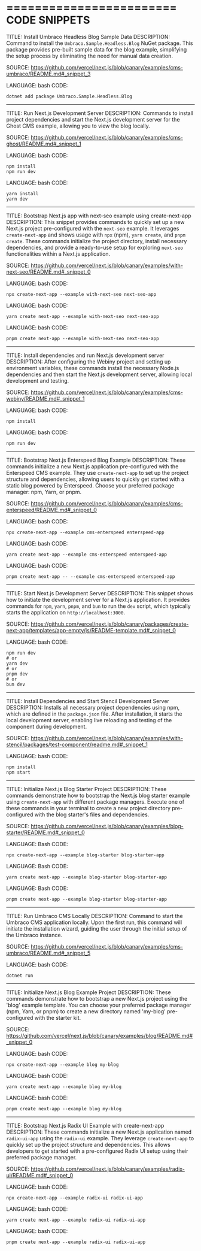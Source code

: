 ========================
CODE SNIPPETS
========================
TITLE: Install Umbraco Headless Blog Sample Data
DESCRIPTION: Command to install the `Umbraco.Sample.Headless.Blog` NuGet package. This package provides pre-built sample data for the blog example, simplifying the setup process by eliminating the need for manual data creation.

SOURCE: https://github.com/vercel/next.js/blob/canary/examples/cms-umbraco/README.md#_snippet_3

LANGUAGE: bash
CODE:
```
dotnet add package Umbraco.Sample.Headless.Blog
```

----------------------------------------

TITLE: Run Next.js Development Server
DESCRIPTION: Commands to install project dependencies and start the Next.js development server for the Ghost CMS example, allowing you to view the blog locally.

SOURCE: https://github.com/vercel/next.js/blob/canary/examples/cms-ghost/README.md#_snippet_1

LANGUAGE: bash
CODE:
```
npm install
npm run dev
```

LANGUAGE: bash
CODE:
```
yarn install
yarn dev
```

----------------------------------------

TITLE: Bootstrap Next.js app with next-seo example using create-next-app
DESCRIPTION: This snippet provides commands to quickly set up a new Next.js project pre-configured with the `next-seo` example. It leverages `create-next-app` and shows usage with `npx` (npm), `yarn create`, and `pnpm create`. These commands initialize the project directory, install necessary dependencies, and provide a ready-to-use setup for exploring `next-seo` functionalities within a Next.js application.

SOURCE: https://github.com/vercel/next.js/blob/canary/examples/with-next-seo/README.md#_snippet_0

LANGUAGE: bash
CODE:
```
npx create-next-app --example with-next-seo next-seo-app
```

LANGUAGE: bash
CODE:
```
yarn create next-app --example with-next-seo next-seo-app
```

LANGUAGE: bash
CODE:
```
pnpm create next-app --example with-next-seo next-seo-app
```

----------------------------------------

TITLE: Install dependencies and run Next.js development server
DESCRIPTION: After configuring the Webiny project and setting up environment variables, these commands install the necessary Node.js dependencies and then start the Next.js development server, allowing local development and testing.

SOURCE: https://github.com/vercel/next.js/blob/canary/examples/cms-webiny/README.md#_snippet_1

LANGUAGE: bash
CODE:
```
npm install
```

LANGUAGE: bash
CODE:
```
npm run dev
```

----------------------------------------

TITLE: Bootstrap Next.js Enterspeed Blog Example
DESCRIPTION: These commands initialize a new Next.js application pre-configured with the Enterspeed CMS example. They use `create-next-app` to set up the project structure and dependencies, allowing users to quickly get started with a static blog powered by Enterspeed. Choose your preferred package manager: npm, Yarn, or pnpm.

SOURCE: https://github.com/vercel/next.js/blob/canary/examples/cms-enterspeed/README.md#_snippet_0

LANGUAGE: bash
CODE:
```
npx create-next-app --example cms-enterspeed enterspeed-app
```

LANGUAGE: bash
CODE:
```
yarn create next-app --example cms-enterspeed enterspeed-app
```

LANGUAGE: bash
CODE:
```
pnpm create next-app -- --example cms-enterspeed enterspeed-app
```

----------------------------------------

TITLE: Start Next.js Development Server
DESCRIPTION: This snippet shows how to initiate the development server for a Next.js application. It provides commands for `npm`, `yarn`, `pnpm`, and `bun` to run the `dev` script, which typically starts the application on `http://localhost:3000`.

SOURCE: https://github.com/vercel/next.js/blob/canary/packages/create-next-app/templates/app-empty/js/README-template.md#_snippet_0

LANGUAGE: bash
CODE:
```
npm run dev
# or
yarn dev
# or
pnpm dev
# or
bun dev
```

----------------------------------------

TITLE: Install Dependencies and Start Stencil Development Server
DESCRIPTION: Installs all necessary project dependencies using npm, which are defined in the `package.json` file. After installation, it starts the local development server, enabling live reloading and testing of the component during development.

SOURCE: https://github.com/vercel/next.js/blob/canary/examples/with-stencil/packages/test-component/readme.md#_snippet_1

LANGUAGE: bash
CODE:
```
npm install
npm start
```

----------------------------------------

TITLE: Initialize Next.js Blog Starter Project
DESCRIPTION: These commands demonstrate how to bootstrap the Next.js blog starter example using `create-next-app` with different package managers. Execute one of these commands in your terminal to create a new project directory pre-configured with the blog starter's files and dependencies.

SOURCE: https://github.com/vercel/next.js/blob/canary/examples/blog-starter/README.md#_snippet_0

LANGUAGE: Bash
CODE:
```
npx create-next-app --example blog-starter blog-starter-app
```

LANGUAGE: Bash
CODE:
```
yarn create next-app --example blog-starter blog-starter-app
```

LANGUAGE: Bash
CODE:
```
pnpm create next-app --example blog-starter blog-starter-app
```

----------------------------------------

TITLE: Run Umbraco CMS Locally
DESCRIPTION: Command to start the Umbraco CMS application locally. Upon the first run, this command will initiate the installation wizard, guiding the user through the initial setup of the Umbraco instance.

SOURCE: https://github.com/vercel/next.js/blob/canary/examples/cms-umbraco/README.md#_snippet_5

LANGUAGE: bash
CODE:
```
dotnet run
```

----------------------------------------

TITLE: Initialize Next.js Blog Example Project
DESCRIPTION: These commands demonstrate how to bootstrap a new Next.js project using the 'blog' example template. You can choose your preferred package manager (npm, Yarn, or pnpm) to create a new directory named 'my-blog' pre-configured with the starter kit.

SOURCE: https://github.com/vercel/next.js/blob/canary/examples/blog/README.md#_snippet_0

LANGUAGE: bash
CODE:
```
npx create-next-app --example blog my-blog
```

LANGUAGE: bash
CODE:
```
yarn create next-app --example blog my-blog
```

LANGUAGE: bash
CODE:
```
pnpm create next-app --example blog my-blog
```

----------------------------------------

TITLE: Bootstrap Next.js Radix UI Example with create-next-app
DESCRIPTION: These commands initialize a new Next.js application named `radix-ui-app` using the `radix-ui` example. They leverage `create-next-app` to quickly set up the project structure and dependencies. This allows developers to get started with a pre-configured Radix UI setup using their preferred package manager.

SOURCE: https://github.com/vercel/next.js/blob/canary/examples/radix-ui/README.md#_snippet_0

LANGUAGE: bash
CODE:
```
npx create-next-app --example radix-ui radix-ui-app
```

LANGUAGE: bash
CODE:
```
yarn create next-app --example radix-ui radix-ui-app
```

LANGUAGE: bash
CODE:
```
pnpm create next-app --example radix-ui radix-ui-app
```